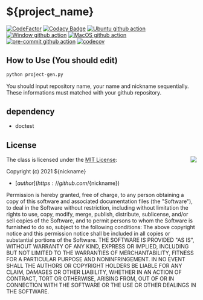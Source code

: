 # ${project_name}

[![CodeFactor](https://www.codefactor.io/repository/github/${nickname}/${project_name}/badge)](https://www.codefactor.io/repository/github/${nickname}/${project_name})
[![Codacy Badge](https://app.codacy.com/project/badge/Grade/65172c3bc18b4398b0cd7c42954e2483)](https://www.codacy.com/gh/${nickname}/${project_name}/dashboard?utm_source=github.com&amp;utm_medium=referral&amp;utm_content=${nickname}/${project_name}&amp;utm_campaign=Badge_Grade)
[![Ubuntu github action](https://github.com/${nickname}/${project_name}/actions/workflows/ubuntu.yml/badge.svg?branch=main)](https://github.com/${nickname}/${project_name}/actions)
[![Window github action](https://github.com/${nickname}/${project_name}/actions/workflows/window.yml/badge.svg?branch=main)](https://github.com/${nickname}/${project_name}/actions)
[![MacOS github action](https://github.com/${nickname}/${project_name}/actions/workflows/macos.yml/badge.svg?branch=main)](https://github.com/${nickname}/${project_name}/actions)
[![pre-commit github action](https://github.com/${nickname}/${project_name}/actions/workflows/pre-commit.yml/badge.svg?branch=main)](https://github.com/${nickname}/${project_name}/actions)
[![codecov](https://codecov.io/gh/${nickname}/${project_name}/branch/main/graph/badge.svg?token=DEXQCY7L76)](https://codecov.io/gh/${nickname}/${project_name})

## How to Use (You should edit)
```bash
python project-gen.py
```
You should input repository name, your name and nickname sequentially.
These informations must matched with your github repository.

## dependency
*   doctest

## License
<img align="right" src="http://opensource.org/trademarks/opensource/OSI-Approved-License-100x137.png">

The class is licensed under the [MIT License](http://opensource.org/licenses/MIT):

Copyright (c) 2021 ${nickname}
*   [${author}](https://github.com/${nickname})

Permission is hereby granted, free of charge, to any person obtaining a copy of this software and associated documentation files (the "Software"), to deal in the Software without restriction, including without limitation the rights to use, copy, modify, merge, publish, distribute, sublicense, and/or sell copies of the Software, and to permit persons to whom the Software is furnished to do so, subject to the following conditions:
The above copyright notice and this permission notice shall be included in all copies or substantial portions of the Software.
THE SOFTWARE IS PROVIDED "AS IS", WITHOUT WARRANTY OF ANY KIND, EXPRESS OR IMPLIED, INCLUDING BUT NOT LIMITED TO THE WARRANTIES OF MERCHANTABILITY, FITNESS FOR A PARTICULAR PURPOSE AND NONINFRINGEMENT. IN NO EVENT SHALL THE AUTHORS OR COPYRIGHT HOLDERS BE LIABLE FOR ANY CLAIM, DAMAGES OR OTHER LIABILITY, WHETHER IN AN ACTION OF CONTRACT, TORT OR OTHERWISE, ARISING FROM, OUT OF OR IN CONNECTION WITH THE SOFTWARE OR THE USE OR OTHER DEALINGS IN THE SOFTWARE.
